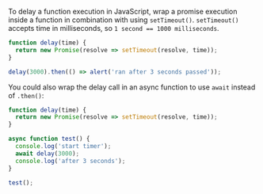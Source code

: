 To delay a function execution in JavaScript, wrap a promise execution inside a function in combination with using `setTimeout()`.
`setTimeout()` accepts time in milliseconds, so `1 second == 1000 milliseconds`.

```javascript
function delay(time) {
  return new Promise(resolve => setTimeout(resolve, time));
}

delay(3000).then(() => alert('ran after 3 seconds passed'));
```

You could also wrap the delay call in an async function to use `await` instead of `.then()`:

```javascript
function delay(time) {
  return new Promise(resolve => setTimeout(resolve, time));
}

async function test() {
  console.log('start timer');
  await delay(3000);
  console.log('after 3 seconds');
}

test();
```